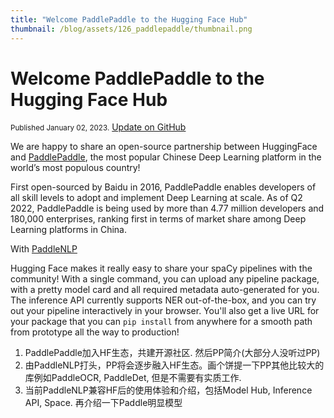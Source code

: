 ```yaml
---
title: "Welcome PaddlePaddle to the Hugging Face Hub" 
thumbnail: /blog/assets/126_paddlepaddle/thumbnail.png
---
```


# Welcome PaddlePaddle to the Hugging Face Hub

<div class="blog-metadata">
    <small>Published January 02, 2023.</small>
    <a target="_blank" class="btn no-underline text-sm mb-5 font-sans" href="https://github.com/huggingface/blog/blob/main/paddlepaddle.md">
        Update on GitHub
    </a>
</div>

We are happy to share an open-source partnership between HuggingFace and [PaddlePaddle](https://www.paddlepaddle.org.cn/en), the most popular Chinese Deep Learning platform in the world’s most populous country!

First open-sourced by Baidu in 2016, PaddlePaddle enables developers of all skill levels to adopt and implement Deep Learning at scale. As of Q2 2022, PaddlePaddle is being used by more than 4.77 million developers and 180,000 enterprises, ranking first in terms of market share among Deep Learning platforms in China. 

With [PaddleNLP]()



Hugging Face makes it really easy to share your spaCy pipelines with the community! With a single command, you can upload any pipeline package, with a pretty model card and all required metadata auto-generated for you. The inference API currently supports NER out-of-the-box, and you can try out your pipeline interactively in your browser. You'll also get a live URL for your package that you can `pip install` from anywhere for a smooth path from prototype all the way to production!
1. PaddlePaddle加入HF生态，共建开源社区. 然后PP简介(大部分人没听过PP)
2. 由PaddleNLP打头，PP将会逐步融入HF生态。画个饼提一下PP其他比较大的库例如PaddleOCR, PaddleDet, 但是不需要有实质工作.
3. 当前PaddleNLP兼容HF后的使用体验和介绍，包括Model Hub, Inference API, Space. 再介绍一下Paddle明显模型